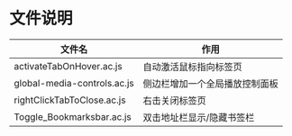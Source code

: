 # 文件说明

| 文件名                      | 作用                           |
| --------------------------- | ------------------------------ |
| activateTabOnHover.ac.js    | 自动激活鼠标指向标签页         |
| global-media-controls.ac.js | 侧边栏增加一个全局播放控制面板 |
| rightClickTabToClose.ac.js  | 右击关闭标签页                 |
| Toggle_Bookmarksbar.ac.js   | 双击地址栏显示/隐藏书签栏      |
